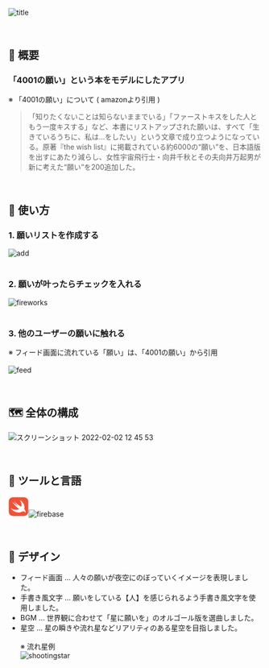 ![title](https://user-images.githubusercontent.com/98724087/152097450-caac5dc5-9f28-46a6-978d-4c81918a941e.png)

<br>

## 💬 概要
### 「4001の願い」という本をモデルにしたアプリ<br>
※ 「4001の願い」について ( amazonより引用 )
>「知りたくないことは知らないままでいる」「ファーストキスをした人ともう一度キスする」など、本書にリストアップされた願いは、すべて「生きているうちに、私は…をしたい」という文章で成り立つようになっている。原著『the wish list』に掲載されている約6000の“願い”を、日本語版を出すにあたり減らし、女性宇宙飛行士・向井千秋とその夫向井万起男が新に考えた“願い”を200追加した。

<br>


## 📃 使い方
### 1. 願いリストを作成する
![add](https://user-images.githubusercontent.com/98724087/151975924-b7a6d1f1-f037-49b2-85a8-0e0889bfeef4.gif)
<br><br>
### 2. 願いが叶ったらチェックを入れる
![fireworks](https://user-images.githubusercontent.com/98724087/151976022-0abc1860-4dbe-47ef-940e-ad2b236b37c6.gif)
<br><br>
### 3. 他のユーザーの願いに触れる<br>
※ フィード画面に流れている「願い」は、「4001の願い」から引用<br><br>
![feed](https://user-images.githubusercontent.com/98724087/151976113-49257927-0e4f-41a6-b13a-786ba458801b.gif)

<br>

## 🗺 全体の構成
![スクリーンショット 2022-02-02 12 45 53](https://user-images.githubusercontent.com/98724087/152090172-20690ffb-65ce-47ad-a5e4-05d8a586c281.png)

<br>

## 🔧 ツールと言語
<img src="https://raw.githubusercontent.com/devicons/devicon/master/icons/swift/swift-original.svg" alt="swift" width="40" height="40"/><img src="https://www.vectorlogo.zone/logos/firebase/firebase-icon.svg" alt="firebase" width="40" height="40"/>

<br>

## 🎨  デザイン
- フィード画面 ... 人々の願いが夜空にのぼっていくイメージを表現しました。
- 手書き風文字 ... 願いをしている【人】を感じられるよう手書き風文字を使用しました。
- BGM ... 世界観に合わせて「星に願いを」のオルゴール版を選曲しました。
- 星空 ... 星の瞬きや流れ星などリアリティのある星空を目指しました。<br><br>
※ 流れ星例<br>
![shootingstar](https://user-images.githubusercontent.com/98724087/151976229-30607a07-9b40-428d-9b25-38b0d8688a71.gif)
